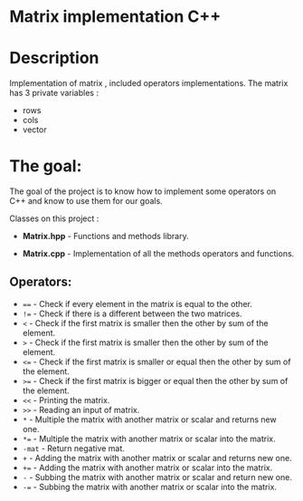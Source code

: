 # Matrix implementation C++

# Description
Implementation of matrix , included operators implementations.
The matrix has 3 private variables :
* rows
* cols
* vector <double>
  
# The goal:
  The goal of the project is to know how to implement some operators on C++ and know to use them for our goals.
  
Classes on this project :
                  
* **Matrix.hpp** - Functions and methods library.

* **Matrix.cpp** - Implementation of all the methods operators and functions.
                 
## Operators:
* `==` - Check if every element in the matrix is equal to the other.
* `!=` - Check if there is a different between the two matrices.
* `<` - Check if the first matrix is smaller then the other by sum of the element.
* `>` - Check if the first matrix is smaller then the other by sum of the element.
* `<=` - Check if the first matrix is smaller or equal then the other by sum of the element.
* `>=` - Check if the first matrix is bigger or equal then the other by sum of the element.
* `<<` - Printing the matrix.
* `>>` - Reading an input of matrix.
* `*` - Multiple the matrix with another matrix or scalar and returns new one.
* `*=` - Multiple the matrix with another matrix or scalar into the matrix.
* `-mat` - Return negative mat.
* `+` - Adding the matrix with another matrix or scalar and returns new one.
* `+=` - Adding the matrix with another matrix or scalar into the matrix.
* `-` - Subbing the matrix with another matrix or scalar and return new one.
* `-=` - Subbing the matrix with another matrix or scalar into the matrix.

        
                 
